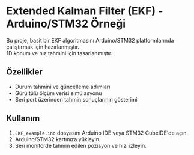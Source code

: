 # Extended Kalman Filter (EKF) - Arduino/STM32 Örneği

Bu proje, basit bir EKF algoritmasını Arduino/STM32 platformlarında çalıştırmak için hazırlanmıştır.  
1D konum ve hız tahmini için tasarlanmıştır.

## Özellikler
- Durum tahmini ve güncelleme adımları  
- Gürültülü ölçüm verisi simülasyonu  
- Seri port üzerinden tahmin sonuçlarının gösterimi

## Kullanım
1. `EKF_example.ino` dosyasını Arduino IDE veya STM32 CubeIDE'de açın.  
2. Arduino/STM32 kartınıza yükleyin.  
3. Seri monitörde tahmin edilen pozisyon ve hızı izleyin.

